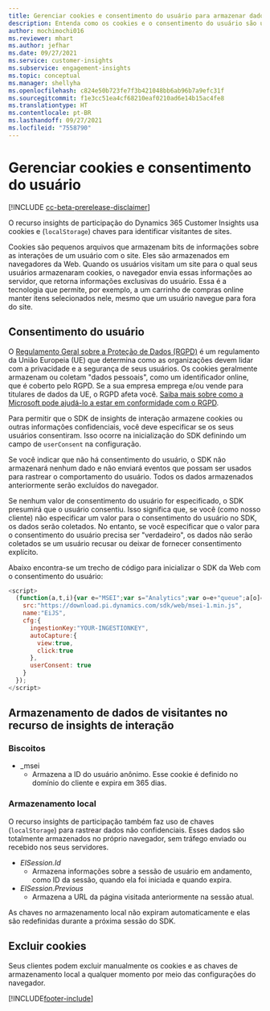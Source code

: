 ```yaml
---
title: Gerenciar cookies e consentimento do usuário para armazenar dados do usuário no Dynamics 365 Customer Insights
description: Entenda como os cookies e o consentimento do usuário são usados para identificar os visitantes do site.
author: mochimochi016
ms.reviewer: mhart
ms.author: jefhar
ms.date: 09/27/2021
ms.service: customer-insights
ms.subservice: engagement-insights
ms.topic: conceptual
ms.manager: shellyha
ms.openlocfilehash: c824e50b723fe7f3b421048bb6ab96b7a9efc31f
ms.sourcegitcommit: f1e3cc51ea4cf68210eaf0210ad6e14b15ac4fe8
ms.translationtype: HT
ms.contentlocale: pt-BR
ms.lasthandoff: 09/27/2021
ms.locfileid: "7558790"
---
```

# <a name="manage-cookies-and-user-consent"></a>Gerenciar cookies e consentimento do usuário

[!INCLUDE [cc-beta-prerelease-disclaimer](includes/cc-beta-prerelease-disclaimer.md)]

O recurso insights de participação do Dynamics 365 Customer Insights usa cookies e (`localStorage`) chaves para identificar visitantes de sites.

Cookies são pequenos arquivos que armazenam bits de informações sobre as interações de um usuário com o site. Eles são armazenados em navegadores da Web. Quando os usuários visitam um site para o qual seus usuários armazenaram cookies, o navegador envia essas informações ao servidor, que retorna informações exclusivas do usuário. Essa é a tecnologia que permite, por exemplo, a um carrinho de compras online manter itens selecionados nele, mesmo que um usuário navegue para fora do site.

## <a name="user-consent"></a>Consentimento do usuário

O [Regulamento Geral sobre a Proteção de Dados (RGPD)](/dynamics365/get-started/gdpr/) é um regulamento da União Europeia (UE) que determina como as organizações devem lidar com a privacidade e a segurança de seus usuários. Os cookies geralmente armazenam ou coletam "dados pessoais", como um identificador online, que é coberto pelo RGPD. Se a sua empresa emprega e/ou vende para titulares de dados da UE, o RGPD afeta você. [Saiba mais sobre como a Microsoft pode ajudá-lo a estar em conformidade com o RGPD](https://www.microsoft.com/trust-center/privacy/gdpr-faqs).

Para permitir que o SDK de insights de interação armazene cookies ou outras informações confidenciais, você deve especificar se os seus usuários consentiram. Isso ocorre na inicialização do SDK definindo um campo de `userConsent` na configuração.

Se você indicar que não há consentimento do usuário, o SDK não armazenará nenhum dado e não enviará eventos que possam ser usados para rastrear o comportamento do usuário. Todos os dados armazenados anteriormente serão excluídos do navegador.

Se nenhum valor de consentimento do usuário for especificado, o SDK presumirá que o usuário consentiu. Isso significa que, se você (como nosso cliente) não especificar um valor para o consentimento do usuário no SDK, os dados serão coletados. No entanto, se você especificar que o valor para o consentimento do usuário precisa ser "verdadeiro", os dados não serão coletados se um usuário recusar ou deixar de fornecer consentimento explícito.

Abaixo encontra-se um trecho de código para inicializar o SDK da Web com o consentimento do usuário:
```js
<script>
  (function(a,t,i){var e="MSEI";var s="Analytics";var o=e+"queue";a[o]=a[o]||[];var r=a[e]||function(n){var t={};t[s]={};function e(e){while(e.length){var r=e.pop();t[s][r]=function(e){return function(){a[o].push([e,n,arguments])}}(r)}}var r="track";var i="set";e([r+"Event",r+"View",r+"Action",i+"Property",i+"User","initialize","teardown"]);return t}(i.name);var n=i.name;if(!a[e]){a[n]=r[s];a[o].push(["new",n]);setTimeout(function(){var e="script";var r=t.createElement(e);r.async=1;r.src=i.src;var n=t.getElementsByTagName(e)[0];n.parentNode.insertBefore(r,n)},1)}else{a[n]=new r[s]}if(i.user){a[n].setUser(i.user)}if(i.props){for(var c in i.props){a[n].setProperty(c,i.props[c])}}a[n].initialize(i.cfg)})(window,document,{
    src:"https://download.pi.dynamics.com/sdk/web/msei-1.min.js",
    name:"EiJS",
    cfg:{
      ingestionKey:"YOUR-INGESTIONKEY",
      autoCapture:{
        view:true,
        click:true
      },
      userConsent: true
    }
  });
</script>
```

## <a name="visitor-data-storage-in-engagement-insights-capability"></a>Armazenamento de dados de visitantes no recurso de insights de interação

### <a name="cookies"></a>Biscoitos

- _msei
    - Armazena a ID do usuário anônimo. Esse cookie é definido no domínio do cliente e expira em 365 dias.

### <a name="local-storage"></a>Armazenamento local

O recurso insights de participação também faz uso de chaves (`localStorage`) para rastrear dados não confidenciais. Esses dados são totalmente armazenados no próprio navegador, sem tráfego enviado ou recebido nos seus servidores.

- *EISession.Id*
    - Armazena informações sobre a sessão de usuário em andamento, como ID da sessão, quando ela foi iniciada e quando expira.
- *EISession.Previous*
    - Armazena a URL da página visitada anteriormente na sessão atual.

As chaves no armazenamento local não expiram automaticamente e elas são redefinidas durante a próxima sessão do SDK.

## <a name="deleting-cookies"></a>Excluir cookies

Seus clientes podem excluir manualmente os cookies e as chaves de armazenamento local a qualquer momento por meio das configurações do navegador.


[!INCLUDE[footer-include](../includes/footer-banner.md)]
